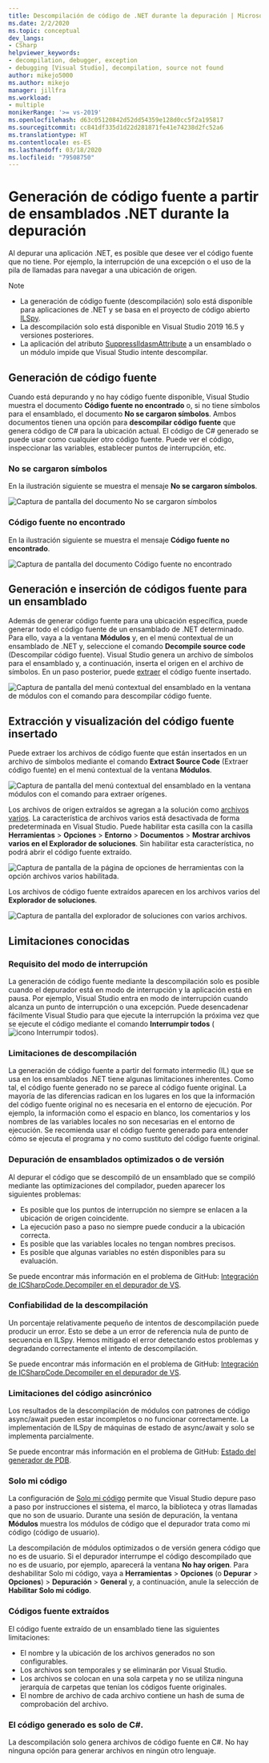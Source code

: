 ```yaml
---
title: Descompilación de código de .NET durante la depuración | Microsoft Docs
ms.date: 2/2/2020
ms.topic: conceptual
dev_langs:
- CSharp
helpviewer_keywords:
- decompilation, debugger, exception
- debugging [Visual Studio], decompilation, source not found
author: mikejo5000
ms.author: mikejo
manager: jillfra
ms.workload:
- multiple
monikerRange: '>= vs-2019'
ms.openlocfilehash: d63c05120842d52dd54359e128d0cc5f2a195817
ms.sourcegitcommit: cc841df335d1d22d281871fe41e74238d2fc52a6
ms.translationtype: HT
ms.contentlocale: es-ES
ms.lasthandoff: 03/18/2020
ms.locfileid: "79508750"
---
```

# <a name="generate-source-code-from-net-assemblies-while-debugging"></a>Generación de código fuente a partir de ensamblados .NET durante la depuración

Al depurar una aplicación .NET, es posible que desee ver el código fuente que no tiene. Por ejemplo, la interrupción de una excepción o el uso de la pila de llamadas para navegar a una ubicación de origen.

> [!NOTE]
> * La generación de código fuente (descompilación) solo está disponible para aplicaciones de .NET y se basa en el proyecto de código abierto [ILSpy](https://github.com/icsharpcode/ILSpy).
> * La descompilación solo está disponible en Visual Studio 2019 16.5 y versiones posteriores.
> * La aplicación del atributo [SuppressIldasmAttribute](https://docs.microsoft.com/dotnet/api/system.runtime.compilerservices.suppressildasmattribute) a un ensamblado o un módulo impide que Visual Studio intente descompilar.

## <a name="generate-source-code"></a>Generación de código fuente

Cuando está depurando y no hay código fuente disponible, Visual Studio muestra el documento **Código fuente no encontrado** o, si no tiene símbolos para el ensamblado, el documento **No se cargaron símbolos**. Ambos documentos tienen una opción para **descompilar código fuente** que genera código de C# para la ubicación actual. El código de C# generado se puede usar como cualquier otro código fuente. Puede ver el código, inspeccionar las variables, establecer puntos de interrupción, etc.

### <a name="no-symbols-loaded"></a>No se cargaron símbolos

En la ilustración siguiente se muestra el mensaje **No se cargaron símbolos**.

![Captura de pantalla del documento No se cargaron símbolos](media/decompilation-no-symbol-found.png)

### <a name="source-not-found"></a>Código fuente no encontrado

En la ilustración siguiente se muestra el mensaje **Código fuente no encontrado**.

![Captura de pantalla del documento Código fuente no encontrado](media/decompilation-no-source-found.png)

## <a name="generate-and-embed-sources-for-an-assembly"></a>Generación e inserción de códigos fuente para un ensamblado

Además de generar código fuente para una ubicación específica, puede generar todo el código fuente de un ensamblado de .NET determinado. Para ello, vaya a la ventana **Módulos** y, en el menú contextual de un ensamblado de .NET y, seleccione el comando **Decompile source code** (Descompilar código fuente). Visual Studio genera un archivo de símbolos para el ensamblado y, a continuación, inserta el origen en el archivo de símbolos. En un paso posterior, puede [extraer](#extract-and-view-the-embedded-source-code) el código fuente insertado.

![Captura de pantalla del menú contextual del ensamblado en la ventana de módulos con el comando para descompilar código fuente.](media/decompilation-decompile-source-code.png)

## <a name="extract-and-view-the-embedded-source-code"></a>Extracción y visualización del código fuente insertado

Puede extraer los archivos de código fuente que están insertados en un archivo de símbolos mediante el comando **Extract Source Code** (Extraer código fuente) en el menú contextual de la ventana **Módulos**.

![Captura de pantalla del menú contextual del ensamblado en la ventana módulos con el comando para extraer orígenes.](media/decompilation-extract-source-code.png)

Los archivos de origen extraídos se agregan a la solución como [archivos varios](../ide/reference/miscellaneous-files.md). La característica de archivos varios está desactivada de forma predeterminada en Visual Studio. Puede habilitar esta casilla con la casilla **Herramientas** > **Opciones** > **Entorno** > **Documentos** > **Mostrar archivos varios en el Explorador de soluciones**. Sin habilitar esta característica, no podrá abrir el código fuente extraído.

![Captura de pantalla de la página de opciones de herramientas con la opción archivos varios habilitada.](media/decompilation-tools-options-misc-files.png)

Los archivos de código fuente extraídos aparecen en los archivos varios del **Explorador de soluciones**.

![Captura de pantalla del explorador de soluciones con varios archivos.](media/decompilation-solution-explorer.png)

## <a name="known-limitations"></a>Limitaciones conocidas

### <a name="requires-break-mode"></a>Requisito del modo de interrupción

La generación de código fuente mediante la descompilación solo es posible cuando el depurador está en modo de interrupción y la aplicación está en pausa. Por ejemplo, Visual Studio entra en modo de interrupción cuando alcanza un punto de interrupción o una excepción. Puede desencadenar fácilmente Visual Studio para que ejecute la interrupción la próxima vez que se ejecute el código mediante el comando **Interrumpir todos** (![icono Interrumpir todos](media/decompilation-break-all.png)).

### <a name="decompilation-limitations"></a>Limitaciones de descompilación

La generación de código fuente a partir del formato intermedio (IL) que se usa en los ensamblados .NET tiene algunas limitaciones inherentes. Como tal, el código fuente generado no se parece al código fuente original. La mayoría de las diferencias radican en los lugares en los que la información del código fuente original no es necesaria en el entorno de ejecución. Por ejemplo, la información como el espacio en blanco, los comentarios y los nombres de las variables locales no son necesarias en el entorno de ejecución. Se recomienda usar el código fuente generado para entender cómo se ejecuta el programa y no como sustituto del código fuente original.

### <a name="debug-optimized-or-release-assemblies"></a>Depuración de ensamblados optimizados o de versión

Al depurar el código que se descompiló de un ensamblado que se compiló mediante las optimizaciones del compilador, pueden aparecer los siguientes problemas:
- Es posible que los puntos de interrupción no siempre se enlacen a la ubicación de origen coincidente.
- La ejecución paso a paso no siempre puede conducir a la ubicación correcta.
- Es posible que las variables locales no tengan nombres precisos.
- Es posible que algunas variables no estén disponibles para su evaluación.

Se puede encontrar más información en el problema de GitHub: [Integración de ICSharpCode.Decompiler en el depurador de VS](https://github.com/icsharpcode/ILSpy/issues/1901).

### <a name="decompilation-reliability"></a>Confiabilidad de la descompilación

Un porcentaje relativamente pequeño de intentos de descompilación puede producir un error. Esto se debe a un error de referencia nula de punto de secuencia en ILSpy.  Hemos mitigado el error detectando estos problemas y degradando correctamente el intento de descompilación.

Se puede encontrar más información en el problema de GitHub: [Integración de ICSharpCode.Decompiler en el depurador de VS](https://github.com/icsharpcode/ILSpy/issues/1901).

### <a name="limitations-with-async-code"></a>Limitaciones del código asincrónico

Los resultados de la descompilación de módulos con patrones de código async/await pueden estar incompletos o no funcionar correctamente. La implementación de ILSpy de máquinas de estado de async/await y solo se implementa parcialmente. 

Se puede encontrar más información en el problema de GitHub: [Estado del generador de PDB](https://github.com/icsharpcode/ILSpy/issues/1422).

### <a name="just-my-code"></a>Solo mi código

La configuración de [Solo mi código](https://docs.microsoft.com/visualstudio/debugger/just-my-code) permite que Visual Studio depure paso a paso por instrucciones el sistema, el marco, la biblioteca y otras llamadas que no son de usuario. Durante una sesión de depuración, la ventana **Módulos** muestra los módulos de código que el depurador trata como mi código (código de usuario).

La descompilación de módulos optimizados o de versión genera código que no es de usuario. Si el depurador interrumpe el código descompilado que no es de usuario, por ejemplo, aparecerá la ventana **No hay origen**. Para deshabilitar Solo mi código, vaya a **Herramientas** > **Opciones** (o **Depurar** > **Opciones**) > **Depuración** > **General** y, a continuación, anule la selección de **Habilitar Solo mi código**.

### <a name="extracted-sources"></a>Códigos fuente extraídos

El código fuente extraído de un ensamblado tiene las siguientes limitaciones:
- El nombre y la ubicación de los archivos generados no son configurables.
- Los archivos son temporales y se eliminarán por Visual Studio.
- Los archivos se colocan en una sola carpeta y no se utiliza ninguna jerarquía de carpetas que tenían los códigos fuente originales.
- El nombre de archivo de cada archivo contiene un hash de suma de comprobación del archivo.

### <a name="generated-code-is-c-only"></a>El código generado es solo de C#.
La descompilación solo genera archivos de código fuente en C#. No hay ninguna opción para generar archivos en ningún otro lenguaje.
